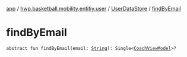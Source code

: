 [app](../../index.md) / [hwp.basketball.mobility.entitiy.user](../index.md) / [UserDataStore](index.md) / [findByEmail](.)

# findByEmail

`abstract fun findByEmail(email: `[`String`](https://kotlinlang.org/api/latest/jvm/stdlib/kotlin/-string/index.html)`): Single<`[`CoachViewModel`](../-coach-view-model/index.md)`>?`